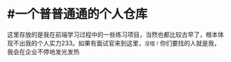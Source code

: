 #一个普普通通的个人仓库
=======================

这里存放的是我在前端学习过程中的一些练习项目，当然也都比较古早了，根本体现不出我的个人实力233。如果有面试官来到这里，`没错！`你们要找的人就是我，我会在企业不停地发光发热
